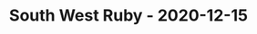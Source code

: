 ---
layout: post
title: South West Ruby - 2020-12-15
datetime: '2020-12-15T19:00:00+00:00'
name: South West Ruby
external_url: https://www.meetup.com/south-west-ruby/events/274964649/
online_event: true
year_month: 2020-12
---